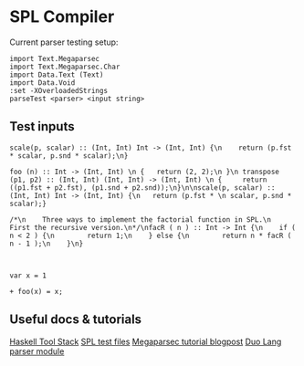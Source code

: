 # SPL Compiler

Current parser testing setup:
```
import Text.Megaparsec
import Text.Megaparsec.Char
import Data.Text (Text)
import Data.Void
:set -XOverloadedStrings
parseTest <parser> <input string>
```

## Test inputs
```
scale(p, scalar) :: (Int, Int) Int -> (Int, Int) {\n	return (p.fst * scalar, p.snd * scalar);\n}

foo (n) :: Int -> (Int, Int) \n { 	return (2, 2);\n }\n transpose (p1, p2) :: (Int, Int) (Int, Int) -> (Int, Int) \n { 	return ((p1.fst + p2.fst), (p1.snd + p2.snd));\n}\n\nscale(p, scalar) :: (Int, Int) Int -> (Int, Int) {\n	return (p.fst * \n scalar, p.snd * scalar);}

/*\n    Three ways to implement the factorial function in SPL.\n    First the recursive version.\n*/\nfacR ( n ) :: Int -> Int {\n    if ( n < 2 ) {\n        return 1;\n    } else {\n        return n * facR ( n - 1 );\n    }\n}



var x = 1

+ foo(x) = x;
```

## Useful docs & tutorials
[Haskell Tool Stack](https://docs.haskellstack.org/en/stable/GUIDE/)
[SPL test files](https://docs.haskellstack.org/en/stable/GUIDE/)
[Megaparsec tutorial blogpost](https://markkarpov.com/tutorial/megaparsec.html)
[Duo Lang parser module](https://github.com/duo-lang/duo-lang/tree/main/src/Parser)
